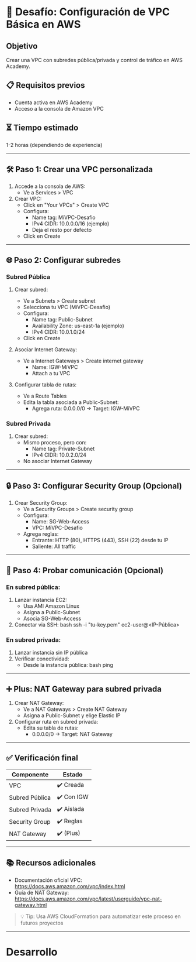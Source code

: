 # 🎯 Desafío: Configuración de VPC Básica en AWS

## Objetivo
Crear una VPC con subredes pública/privada y control de tráfico en AWS Academy.

## 📋 Requisitos previos
- Cuenta activa en AWS Academy
- Acceso a la consola de Amazon VPC

## ⏳ Tiempo estimado
1-2 horas (dependiendo de experiencia)

---

## 🛠️ Paso 1: Crear una VPC personalizada
1. Accede a la consola de AWS:
   - Ve a Services > VPC
2. Crear VPC:
   - Click en "Your VPCs" > Create VPC
   - Configura:
     - Name tag: MiVPC-Desafio
     - IPv4 CIDR: 10.0.0.0/16 (ejemplo)
     - Deja el resto por defecto
   - Click en Create

---

## 🌐 Paso 2: Configurar subredes
### Subred Pública
1. Crear subred:
   - Ve a Subnets > Create subnet
   - Selecciona tu VPC (MiVPC-Desafio)
   - Configura:
     - Name tag: Public-Subnet
     - Availability Zone: us-east-1a (ejemplo)
     - IPv4 CIDR: 10.0.1.0/24
   - Click en Create

2. Asociar Internet Gateway:
   - Ve a Internet Gateways > Create internet gateway
     - Name: IGW-MiVPC
     - Attach a tu VPC

3. Configurar tabla de rutas:
   - Ve a Route Tables
   - Edita la tabla asociada a Public-Subnet:
     - Agrega ruta: 0.0.0.0/0 → Target: IGW-MiVPC

### Subred Privada
1. Crear subred:
   - Mismo proceso, pero con:
     - Name tag: Private-Subnet
     - IPv4 CIDR: 10.0.2.0/24
   - No asociar Internet Gateway

---

## 🔒 Paso 3: Configurar Security Group (Opcional)
1. Crear Security Group:
   - Ve a Security Groups > Create security group
   - Configura:
     - Name: SG-Web-Access
     - VPC: MiVPC-Desafio
   - Agrega reglas:
     - Entrante: HTTP (80), HTTPS (443), SSH (22) desde tu IP
     - Saliente: All traffic

---

## 🚀 Paso 4: Probar comunicación (Opcional)
### En subred pública:
1. Lanzar instancia EC2:
   - Usa AMI Amazon Linux
   - Asigna a Public-Subnet
   - Asocia SG-Web-Access
2. Conectar via SSH:
   bash
   ssh -i "tu-key.pem" ec2-user@<IP-Pública>

### En subred privada:
1. Lanzar instancia sin IP pública
2. Verificar conectividad:
   - Desde la instancia pública:
   bash
   ping <IP-privada>

---

## ➕ Plus: NAT Gateway para subred privada
1. Crear NAT Gateway:
   - Ve a NAT Gateways > Create NAT Gateway
   - Asigna a Public-Subnet y elige Elastic IP
2. Configurar ruta en subred privada:
   - Edita su tabla de rutas:
     - 0.0.0.0/0 → Target: NAT Gateway

---

## ✅ Verificación final
| Componente       | Estado     |
|------------------|------------|
| VPC              | ✔️ Creada  |
| Subred Pública   | ✔️ Con IGW |
| Subred Privada   | ✔️ Aislada |
| Security Group   | ✔️ Reglas  |
| NAT Gateway      | ✔️ (Plus)  |

---

## 📚 Recursos adicionales
- Documentación oficial VPC: https://docs.aws.amazon.com/vpc/index.html
- Guía de NAT Gateway: https://docs.aws.amazon.com/vpc/latest/userguide/vpc-nat-gateway.html

> 💡 Tip: Usa AWS CloudFormation para automatizar este proceso en futuros proyectos

---

# Desarrollo